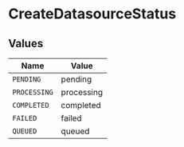 # CreateDatasourceStatus


## Values

| Name         | Value        |
| ------------ | ------------ |
| `PENDING`    | pending      |
| `PROCESSING` | processing   |
| `COMPLETED`  | completed    |
| `FAILED`     | failed       |
| `QUEUED`     | queued       |